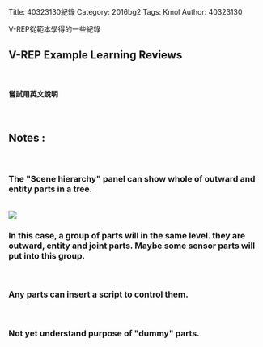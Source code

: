 Title: 40323130紀錄
Category: 2016bg2
Tags: Kmol
Author: 40323130


V-REP從範本學得的一些紀錄

<!-- PELICAN_END_SUMMARY -->

<h2>V-REP Example Learning Reviews</h2>
</br>
<h4>嘗試用英文說明</h4>
</br>
<h2>Notes :</h2>
</br>
<h3>The "Scene hierarchy" panel can show whole of outward and entity parts in a tree.</h3>
</br>
<img src="http://i.imgur.com/cqIHtFn.jpg" >
</br>
<h3>In this case, a group of parts will in the same level. they are outward, entity and joint parts. Maybe some sensor parts will put into this group.</h3>
</br>
<h3>Any parts can insert a script to control them.</h3>
</br>
<h3>Not yet understand purpose of "dummy" parts.</h3>
</br>